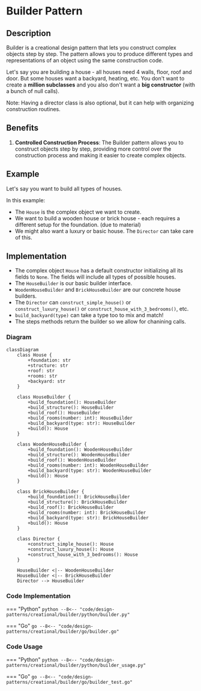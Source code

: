 # Builder Pattern

## Description

Builder is a creational design pattern that lets you construct complex objects step by step. The pattern allows you to produce different types and representations of an object using the same construction code.

Let's say you are building a house - all houses need 4 walls, floor, roof and door. But some houses want a backyard, heating, etc. You don't want to create a **million subclasses** and you also don't want a **big constructor** (with a bunch of null calls). 

Note: Having a director class is also optional, but it can help with organizing construction routines. 

## Benefits

1. **Controlled Construction Process**: The Builder pattern allows you to construct objects step by step, providing more control over the construction process and making it easier to create complex objects.

## Example

Let's say you want to build all types of houses. 

In this example:

- The `House` is the complex object we want to create.
- We want to build a wooden house or brick house - each requires a different setup for the foundation. (due to material)
- We might also want a luxury or basic house. The `Director` can take care of this.

## Implementation

- The complex object `House` has a default constructor initializing all its fields to `None`. The fields will include all types of possible houses. 
- The `HouseBuilder` is our basic builder interface.
- `WoodenHouseBuilder` and `BrickHouseBuilder` are our concrete house builders.
- The `Director` can `construct_simple_house()` or `construct_luxury_house()` or `construct_house_with_3_bedrooms()`, etc. 
- `build_backyard(type)` can take a type too to mix and match!
- The steps methods return the builder so we allow for chanining calls. 

### Diagram

<!-- 2. A mermaid diagram -->
```mermaid
classDiagram
    class House {
        +foundation: str
        +structure: str
        +roof: str
        +rooms: str
        +backyard: str
    }

    class HouseBuilder {
        +build_foundation(): HouseBuilder
        +build_structure(): HouseBuilder
        +build_roof(): HouseBuilder
        +build_rooms(number: int): HouseBuilder
        +build_backyard(type: str): HouseBuilder
        +build(): House
    }

    class WoodenHouseBuilder {
        +build_foundation(): WoodenHouseBuilder
        +build_structure(): WoodenHouseBuilder
        +build_roof(): WoodenHouseBuilder
        +build_rooms(number: int): WoodenHouseBuilder
        +build_backyard(type: str): WoodenHouseBuilder
        +build(): House
    }

    class BrickHouseBuilder {
        +build_foundation(): BrickHouseBuilder
        +build_structure(): BrickHouseBuilder
        +build_roof(): BrickHouseBuilder
        +build_rooms(number: int): BrickHouseBuilder
        +build_backyard(type: str): BrickHouseBuilder
        +build(): House
    }

    class Director {
        +construct_simple_house(): House
        +construct_luxury_house(): House
        +construct_house_with_3_bedrooms(): House
    }

    HouseBuilder <|-- WoodenHouseBuilder
    HouseBuilder <|-- BrickHouseBuilder
    Director --> HouseBuilder
```

### Code Implementation

=== "Python"
    ```python
    --8<-- "code/design-patterns/creational/builder/python/builder.py"
    ```

=== "Go"
    ```go
    --8<-- "code/design-patterns/creational/builder/go/builder.go"
    ```

### Code Usage

=== "Python"
    ```python
    --8<-- "code/design-patterns/creational/builder/python/builder_usage.py"
    ```

=== "Go"
    ```go
    --8<-- "code/design-patterns/creational/builder/go/builder_test.go"
    ```